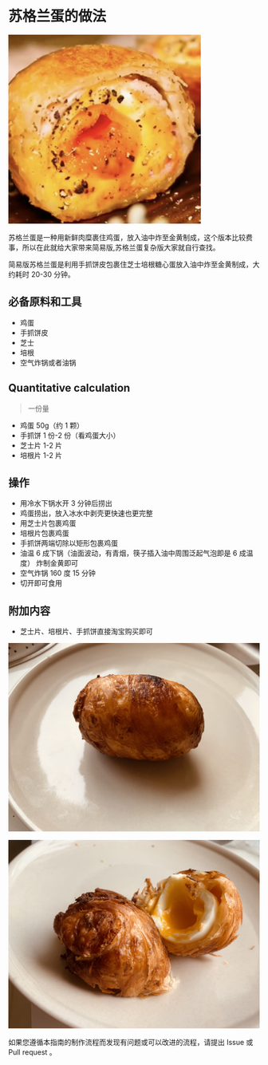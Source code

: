 <!-- 这是 HowToCook 菜谱仓库中的示例菜谱模板文件。 -->
<!-- 注意：在编写时，中文与英文或数字之间必须有且仅有一个空格。 -->
<!-- 注意：在编写时，标题与正文之间必须有且仅有一个空行。 -->

# 苏格兰蛋的做法

<!-- 标题必须是 `菜名` + `的做法`。和文件名一致。 -->

<!-- 如果有图片更好。 -->

![简易版苏格兰蛋](./egg1.png)

苏格兰蛋是一种用新鲜肉糜裹住鸡蛋，放入油中炸至金黄制成，这个版本比较费事，所以在此就给大家带来简易版,苏格兰蛋复杂版大家就自行查找。

简易版苏格兰蛋是利用手抓饼皮包裹住芝士培根糖心蛋放入油中炸至金黄制成，大约耗时 20-30 分钟。

## 必备原料和工具

- 鸡蛋
- 手抓饼皮
- 芝士
- 培根
- 空气炸锅或者油锅

## Quantitative calculation

> 一份量

- 鸡蛋 50g（约 1 颗）
- 手抓饼 1 份-2 份（看鸡蛋大小）
- 芝士片 1-2 片
- 培根片 1-2 片

## 操作

- 用冷水下锅水开 3 分钟后捞出
- 鸡蛋捞出，放入冰水中剥壳更快速也更完整
- 用芝士片包裹鸡蛋
- 培根片包裹鸡蛋
- 手抓饼两端切除以矩形包裹鸡蛋
- 油温 6 成下锅（油面波动，有青烟，筷子插入油中周围泛起气泡即是 6 成温度） 炸制金黄即可
- 空气炸锅 160 度 15 分钟
- 切开即可食用

## 附加内容

- 芝士片、培根片、手抓饼直接淘宝购买即可

![效果图](./egg2.png)

![效果图](./egg3.png)

如果您遵循本指南的制作流程而发现有问题或可以改进的流程，请提出 Issue 或 Pull request 。

